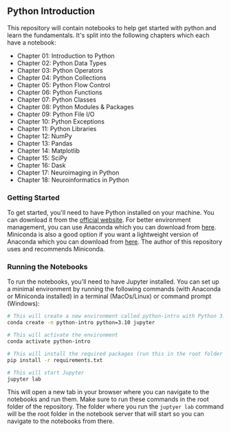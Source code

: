## Python Introduction

This repository will contain notebooks to help get started with python and learn the fundamentals. It's split into the
following chapters which each have a notebook:

* Chapter 01: Introduction to Python
* Chapter 02: Python Data Types
* Chapter 03: Python Operators
* Chapter 04: Python Collections
* Chapter 05: Python Flow Control
* Chapter 06: Python Functions
* Chapter 07: Python Classes
* Chapter 08: Python Modules & Packages
* Chapter 09: Python File I/O
* Chapter 10: Python Exceptions
* Chapter 11: Python Libraries
* Chapter 12: NumPy
* Chapter 13: Pandas
* Chapter 14: Matplotlib
* Chapter 15: SciPy
* Chapter 16: Dask
* Chapter 17: Neuroimaging in Python
* Chapter 18: Neuroinformatics in Python

### Getting Started

To get started, you'll need to have Python installed on your machine. You can download it from
the [official website](https://www.python.org/downloads/). For better environment management, you can use Anaconda which
you can download from [here](https://www.anaconda.com/products/individual). Miniconda is also a good option if you want
a lightweight version of Anaconda which you can download from [here](https://docs.conda.io/en/latest/miniconda.html).
The author of this repository uses and recommends Miniconda.

### Running the Notebooks

To run the notebooks, you'll need to have Jupyter installed. You can set up a minimal environment by running the
following commands (with Anaconda or Miniconda installed) in a terminal (MacOs/Linux) or command prompt (Windows):

```bash
# This will create a new environment called python-intro with Python 3.10 and Jupyter installed
conda create -n python-intro python=3.10 jupyter

# This will activate the environment
conda activate python-intro

# This will install the required packages (run this in the root folder of the repository)
pip install -r requirements.txt

# This will start Jupyter
jupyter lab
```

This will open a new tab in your browser where you can navigate to the notebooks and run them. Make sure to run these
commands in the root folder of the repository. The folder where you run the `juptyer lab` command will be the root
folder in the notebook server that will start so you can navigate to the notebooks from there.
